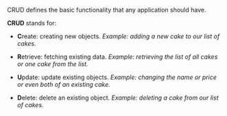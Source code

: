 CRUD defines the basic functionality that any application should have.

**CRUD** stands for:

- **C**reate: creating new objects.
   _Example: adding a new cake to our list of cakes._

- **R**etrieve: fetching existing data.
   _Example: retrieving the list of all cakes or one cake from the list._

- **U**pdate: update existing objects.
   _Example: changing the name or price or even both of an existing cake._

- **D**elete: delete an existing object.
   _Example: deleting a cake from our list of cakes._
